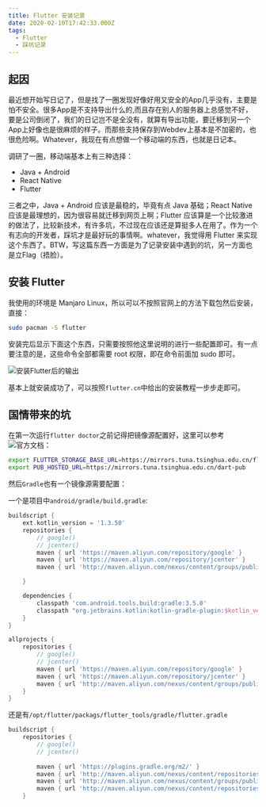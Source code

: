 ```yaml
---
title: Flutter 安装记录
date: 2020-02-10T17:42:33.000Z
tags:
  - Flutter
  - 踩坑记录
---
```

## 起因

最近想开始写日记了，但是找了一圈发现好像好用又安全的App几乎没有，主要是怕不安全。很多App是不支持导出什么的,而且存在别人的服务器上总感觉不好，要是公司倒闭了，我们的日记岂不是全没有，就算有导出功能，要迁移到另一个App上好像也是很麻烦的样子。而那些支持保存到Webdev上基本是不加密的，也很危险啊。Whatever，我现在有点想做一个移动端的东西，也就是日记本。

调研了一圈，移动端基本上有三种选择：

- Java + Android
- React Native
- Flutter 

三者之中，Java + Android 应该是最稳的，毕竟有点 Java 基础；React Native 应该是最理想的，因为很容易就迁移到网页上啊；Flutter 应该算是一个比较激进的做法了，比较新技术，有许多坑，不过现在应该还是算挺多人在用了。作为一个有志向的开发者，踩坑才是最好玩的事情啊。whatever，我觉得用 Flutter 来实现这个东西了。BTW，写这篇东西一方面是为了记录安装中遇到的坑，另一方面也是立Flag（捂脸）。

## 安装 Flutter

我使用的环境是 Manjaro Linux，所以可以不按照官网上的方法下载包然后安装，直接：

```bash
sudo pacman -S flutter
```

安装完后显示下面这个东西，只需要按照他这里说明的进行一些配置即可。有一点要注意的是，这些命令全部都需要 root 权限，即在命令前面加 sudo 即可。

![安装Flutter后的输出](http://imagehosting.wuxiaobai24.fun/blogFlutter-安装记录-20200210175913-2020-2-10)


基本上就安装成功了，可以按照`flutter.cn`中给出的安装教程一步步走即可。

## 国情带来的坑

在第一次运行`flutter doctor`之前记得把镜像源配置好，这里可以参考![官方文档](https://flutter.dev/community/china)：

```bash
export FLUTTER_STORAGE_BASE_URL=https://mirrors.tuna.tsinghua.edu.cn/flutter
export PUB_HOSTED_URL=https://mirrors.tuna.tsinghua.edu.cn/dart-pub
```

然后`Gradle`也有一个镜像源需要配置：

一个是项目中`android/gradle/build.gradle`:

```gradle
buildscript {
    ext.kotlin_version = '1.3.50'
    repositories {
        // google()
        // jcenter()
        maven { url 'https://maven.aliyun.com/repository/google' }
        maven { url 'https://maven.aliyun.com/repository/jcenter' }
        maven { url 'http://maven.aliyun.com/nexus/content/groups/public' }

    }

    dependencies {
        classpath 'com.android.tools.build:gradle:3.5.0'
        classpath "org.jetbrains.kotlin:kotlin-gradle-plugin:$kotlin_version"
    }
}

allprojects {
    repositories {
        // google()
        // jcenter()
        maven { url 'https://maven.aliyun.com/repository/google' }
        maven { url 'https://maven.aliyun.com/repository/jcenter' }
        maven { url 'http://maven.aliyun.com/nexus/content/groups/public' }
    }
}
```

还是有`/opt/flutter/packags/flutter_tools/gradle/flutter.gradle`

```gradle
buildscript {
    repositories {
        // google()
        // jcenter()
        
        maven { url 'https://plugins.gradle.org/m2/' }
        maven { url 'http://maven.aliyun.com/nexus/content/repositories/google' }
        maven { url 'http://maven.aliyun.com/nexus/content/groups/public/' }
        maven { url 'http://maven.aliyun.com/nexus/content/repositories/jcenter'}
    }
```